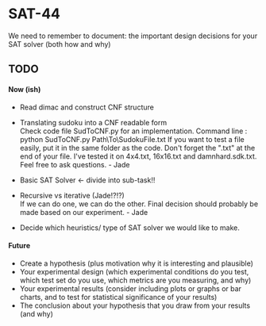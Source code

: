 # SAT-44
We need to remember to document: the important design decisions for your SAT solver (both how and why)

## TODO
#### Now (ish)
- Read dimac and construct CNF structure
- Translating sudoku into a CNF readable form  
      Check code file SudToCNF.py for an implementation. Command line : python SudToCNF.py Path\To\SudokuFile.txt
      If you want to test a file easily, put it in the same folder as the code. Don't forget the ".txt" at the end of your file.
      I've tested it on 4x4.txt, 16x16.txt and damnhard.sdk.txt. Feel free to ask questions. - Jade

- Basic SAT Solver <- divide into sub-task!!
- Recursive vs iterative (Jade!?!?)  
      If we can do one, we can do the other. Final decision should probably be made based on our experiment. - Jade

- Decide which heuristics/ type of SAT solver we would like to make.

#### Future
- Create a hypothesis (plus motivation why it is interesting and plausible)
- Your experimental design (which experimental conditions do you test, which test set do you use, which metrics are you measuring, and why)
- Your experimental results (consider including plots or graphs or bar charts, and to test for statistical significance of your results)
- The conclusion about your hypothesis that you draw from your results (and why)




